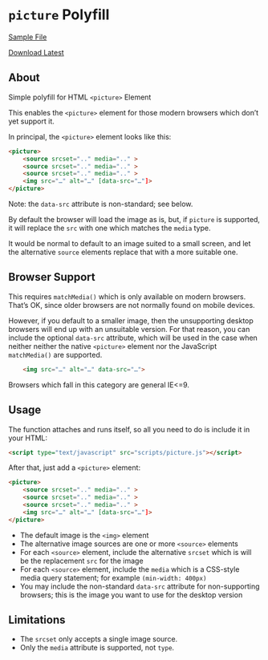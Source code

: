 `picture` Polyfill
==================

[Sample File](https://manngo.github.io/picture/sample/picture.html)

[Download Latest](https://github.com/manngo/picture/releases/download/1.0/picture.js)

About
-----

Simple polyfill for HTML `<picture>` Element

This enables the `<picture>` element for those modern browsers which don’t yet support it.

In principal, the `<picture>` element looks like this:

```html
<picture>
	<source srcset=".." media=".." >
	<source srcset=".." media=".." >
	<source srcset=".." media=".." >
	<img src="…" alt="…" [data-src="…"]>
</picture>
```

Note: the `data-src` attribute is non-standard; see below.

By default the browser will load the image as is, but, if `picture` is supported, it will replace the `src` with one which matches the `media` type.

It would be normal to default to an image suited to a small screen, and let the alternative `source` elements replace that with a more suitable one.

Browser Support
---------------

This requires `matchMedia()` which is only available on modern browsers. That’s OK, since older browsers are not normally found on mobile devices.

However, if you default to a smaller image, then the unsupporting desktop browsers will end up with an unsuitable version. For that reason, you can include the optional `data-src` attribute, which will be used in the case when neither neither the native `<picture>` element nor the JavaScript `matchMedia()` are supported.

```html
	<img src="…" alt="…" data-src="…">
```

Browsers which fall in this category are general IE<=9.

Usage
-----

The function attaches and runs itself, so all you need to do is include it in your HTML:

```html
<script type="text/javascript" src="scripts/picture.js"></script>
```

After that, just add a `<picture>` element:

```html
<picture>
	<source srcset=".." media=".." >
	<source srcset=".." media=".." >
	<source srcset=".." media=".." >
	<img src="…" alt="…" [data-src="…"]>
</picture>
```

- The default image is the `<img>` element
- The alternative image sources are one or more `<source>` elements
- For each `<source>` element, include the alternative `srcset` which is will be the replacement `src` for the image
- For each `<source>` element, include the `media` which is a CSS-style media query statement; for example `(min-width: 400px)`
- You may include the non-standard `data-src` attribute for non-supporting browsers; this is the image you want to use for the desktop version

Limitations
-----------

- The `srcset` only accepts a single image source.
- Only the `media` attribute is supported, not `type`.


